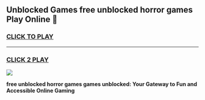 
## Unblocked Games free unblocked horror games Play Online 👋
<h3>
<a href="https://news.freeplayer.one?title=free_unblocked_horror_games&ref=17F">CLICK TO PLAY</a></h3>
<hr>

<h3>
<a href="https://news.freeplayer.one?title=free_unblocked_horror_games&ref=17F">CLICK 2 PLAY</a>
  
</h3>

<a href="https://news.freeplayer.one?title=free_unblocked_horror_games&ref=17F/"><img src="https://clearcache.store/games.png"></a>


**free unblocked horror games games unblocked: Your Gateway to Fun and Accessible Online Gaming**
